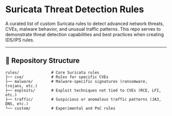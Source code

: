# Suricata Threat Detection Rules

A curated list of custom Suricata rules to detect advanced network threats, CVEs, malware behavior, and unusual traffic patterns.
This repo serves to demonstrate threat detection capabilities and best practices when creating IDS/IPS rules.

---

## 📂 Repository Structure

```text
rules/              # Core Suricata rules
├── cve/            # Rules for specific CVEs
├── malware/        # Malware-specific signatures (ransomware, trojans, etc.)
├── exploits/       # Exploit techniques not tied to CVEs (RCE, LFI, etc.)
├── traffic/        # Suspicious or anomalous traffic patterns (JA3, DNS, etc.)
└── custom/         # Experimental and PoC rules
```
